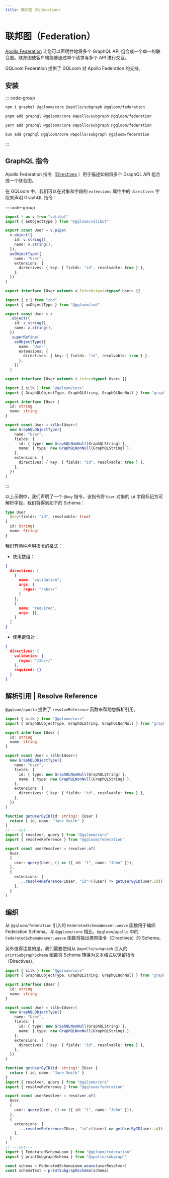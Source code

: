 ```yaml
---
title: 联邦图（Federation）
---
```


# 联邦图（Federation）

[Apollo Federation](https://www.apollographql.com/docs/federation/) 让您可以声明性地将多个 GraphQL API 组合成一个单一的联合图。联邦图使客户端能够通过单个请求与多个 API 进行交互。

GQLoom Federation 提供了 GQLoom 对 Apollo Federation 的支持。

## 安装

::: code-group
```sh [npm]
npm i graphql @gqloom/core @apollo/subgraph @gqloom/federation
```
```sh [pnpm]
pnpm add graphql @gqloom/core @apollo/subgraph @gqloom/federation
```
```sh [yarn]
yarn add graphql @gqloom/core @apollo/subgraph @gqloom/federation
```
```sh [bun]
bun add graphql @gqloom/core @apollo/subgraph @gqloom/federation
```
:::

## GraphQL 指令

Apollo Federation 指令（[Directives](https://www.apollographql.com/docs/federation/federated-schemas/federated-directives/) ）用于描述如何将多个 GraphQL API 组合成一个联合图。

在 GQLoom 中，我们可以在对象和字段的 `extensions` 属性中的 `directives` 字段来声明 GraphQL 指令：

::: code-group
```ts twoslash [valibot]
import * as v from "valibot"
import { asObjectType } from "@gqloom/valibot"

export const User = v.pipe(
  v.object({
    id: v.string(),
    name: v.string(),
  }),
  asObjectType({
    name: "User",
    extensions: {
      directives: { key: { fields: "id", resolvable: true } },
    },
  })
)

export interface IUser extends v.InferOutput<typeof User> {}
```

```ts twoslash [zod]
import { z } from "zod"
import { asObjectType } from "@gqloom/zod"

export const User = z
  .object({
    id: z.string(),
    name: z.string(),
  })
  .superRefine(
    asObjectType({
      name: "User",
      extensions: {
        directives: { key: { fields: "id", resolvable: true } },
      },
    })
  )

export interface IUser extends z.infer<typeof User> {}
```

```ts twoslash [graphql.js]
import { silk } from "@gqloom/core"
import { GraphQLObjectType, GraphQLString, GraphQLNonNull } from "graphql"

export interface IUser {
  id: string
  name: string
}

export const User = silk<IUser>(
  new GraphQLObjectType({
    name: "User",
    fields: {
      id: { type: new GraphQLNonNull(GraphQLString) },
      name: { type: new GraphQLNonNull(GraphQLString) },
    },
    extensions: {
      directives: { key: { fields: "id", resolvable: true } },
    },
  })
)
```
:::

以上示例中，我们声明了一个 `@key` 指令，该指令将 `User` 对象的 `id` 字段标记为可解析字段，我们将得到如下的 Schema：

```graphql title="GraphQL Schema"
type User
  @key(fields: "id", resolvable: true)
{
  id: String!
  name: String!
}
```

我们有两种声明指令的格式：
- 使用数组：
```json
{
  directives: [
    {
      name: "validation",
      args: {
        regex: "/abc+/"
      }
    },
    {
      name: "required",
      args: {},
    }
  ]
}
```
- 使用键值对：
```json
{
  directives: {
    validation: {
      regex: "/abc+/"
    },
    required: {}
  }
}
```

## 解析引用 | Resolve Reference

`@gqloom/apollo` 提供了 `resolveReference` 函数来帮助您解析引用。

```ts twoslash
import { silk } from "@gqloom/core"
import { GraphQLObjectType, GraphQLString, GraphQLNonNull } from "graphql"

export interface IUser {
  id: string
  name: string
}

export const User = silk<IUser>(
  new GraphQLObjectType({
    name: "User",
    fields: {
      id: { type: new GraphQLNonNull(GraphQLString) },
      name: { type: new GraphQLNonNull(GraphQLString) },
    },
    extensions: {
      directives: { key: { fields: "id", resolvable: true } },
    },
  })
)

function getUserByID(id: string): IUser {
  return { id, name: "Jane Smith" }
}
// ---cut---
import { resolver, query } from "@gqloom/core"
import { resolveReference } from "@gqloom/federation"

export const userResolver = resolver.of(
  User,
  {
    user: query(User, () => ({ id: "1", name: "John" })),
  },
  {
    extensions: {
      ...resolveReference<IUser, "id">((user) => getUserByID(user.id)),
    },
  }
)
```

## 编织

从 `@gqloom/federation` 引入的 `FederatedSchemaWeaver.weave` 函数用于编织 Federation Schema。与 `@gqloom/core` 相比，`@gqloom/apollo` 中的 `FederatedSchemaWeaver.weave` 函数将输出携带指令（Directives）的 Schema。

另外值得注意的是，我们需要使用从 `@apollo/subgraph` 引入的 `printSubgraphSchema` 函数将 Schema 转换为文本格式以保留指令（Directives）。

```ts twoslash
import { silk } from "@gqloom/core"
import { GraphQLObjectType, GraphQLString, GraphQLNonNull } from "graphql"

export interface IUser {
  id: string
  name: string
}

export const User = silk<IUser>(
  new GraphQLObjectType({
    name: "User",
    fields: {
      id: { type: new GraphQLNonNull(GraphQLString) },
      name: { type: new GraphQLNonNull(GraphQLString) },
    },
    extensions: {
      directives: { key: { fields: "id", resolvable: true } },
    },
  })
)

function getUserByID(id: string): IUser {
  return { id, name: "Jane Smith" }
}
import { resolver, query } from "@gqloom/core"
import { resolveReference } from "@gqloom/federation"

export const userResolver = resolver.of(
  User,
  {
    user: query(User, () => ({ id: "1", name: "John" })),
  },
  {
    extensions: {
      ...resolveReference<IUser, "id">((user) => getUserByID(user.id)),
    },
  }
)
// ---cut---
import { FederatedSchemaLoom } from "@gqloom/federation"
import { printSubgraphSchema } from "@apollo/subgraph"

const schema = FederatedSchemaLoom.weave(userResolver)
const schemaText = printSubgraphSchema(schema)
```

